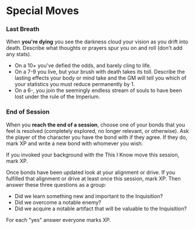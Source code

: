 # Special Moves

### Last Breath

When **you're dying** you see the darkness cloud your vision as you drift into death. Describe what thoughts or prayers spur you on and roll (don't add any stats).

*   On a 10+ you've defied the odds, and barely cling to life.
*   On a 7-9 you live, but your brush with death takes its toll. Describe the lasting effects your body or mind take and the GM will tell you which of your statistics you must reduce permanently by 1.
*   On a 6-, you join the seemingly endless stream of souls to have been lost under the rule of the Imperium.

### End of Session

When you **reach the end of a session**, choose one of your bonds that you feel is resolved (completely explored, no longer relevant, or otherwise). Ask the player of the character you have the bond with if they agree. If they do, mark XP and write a new bond with whomever you wish.

If you invoked your background with the This I Know move this session, mark XP.

Once bonds have been updated look at your alignment or drive. If you fulfilled that alignment or drive at least once this session, mark XP. Then answer these three questions as a group:

*   Did we learn something new and important to the Inquisition?
*   Did we overcome a notable enemy?
*   Did we acquire a notable artifact that will be valuable to the Inquisition?

For each "yes" answer everyone marks XP.